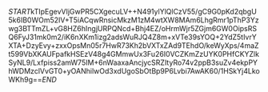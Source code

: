 $START$kTIpEgevVIjGwPR5CXgecuLV++N491ylYlQlCzV55/gC9G0pKd2qbgU5k6IB0WOm52IV+T5iACqwRnsicMkzM1zM4wtXW8MAm6LhgRmr1pThP3Yzwg3BTTmZL+vG8HZ6hIngjURPQNcd+Bhj4EZ/oHrmWjr5ZGjm6GW0OipsRSQ6FyJ31mk0m2/iK6nXKm1izg2adsWuRJQ4Z8m+xVTe39sYOQ+2YdZ5tIvrYXTA+DzyEvy+zxxOpsMn05r7HwR73Kh2bVXTxZAd9TEhdO/keWyXps/4maZt599VbXKAUFpafkHSEzV48g4GMmwUx3Fu26I0VCZKmZzUYK0PHfCKYZlkSyNL9/Lxfpiss2amW75IM+6nWaaxaAncjycSRZItyRo74v2ppB3suZv4ekpPYhWDMzclVvGT0+yOANhilwOd3xdUgoSbOtBp9P6Lvbi7AwAK60/1HSkYj4LkoWKh9g==$END$